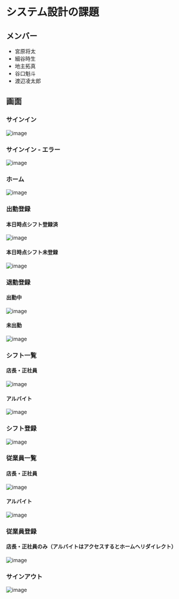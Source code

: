 # システム設計の課題

## メンバー

- 宮原将太
- 細谷時生
- 地主拓真
- 谷口魁斗
- 渡辺凌太郎

## 画面

### サインイン
![image](https://user-images.githubusercontent.com/71614432/134275675-9373c2e0-b35a-4584-a767-1cd2559e776c.png)

### サインイン - エラー
![image](https://user-images.githubusercontent.com/71614432/134275719-175e7636-2b21-41cb-85b8-fc743d447842.png)

### ホーム
![image](https://user-images.githubusercontent.com/71614432/134275752-28ce0b79-5bf0-417c-95b1-26b4fe71e3ef.png)

### 出勤登録
#### 本日時点シフト登録済
![image](https://user-images.githubusercontent.com/71614432/134275885-ba28256a-b1a9-4042-83e2-a46967510b57.png)
#### 本日時点シフト未登録
![image](https://user-images.githubusercontent.com/71614432/134276512-f1b21a57-2564-48c2-8e0e-f0de429e6267.png)

### 退勤登録
#### 出勤中
![image](https://user-images.githubusercontent.com/71614432/134276030-560f18f3-41a7-4700-a45a-626733d0dbe1.png)
#### 未出勤
![image](https://user-images.githubusercontent.com/71614432/134275892-96e9124d-4f1d-48f9-8d00-de6a5f7954ed.png)

### シフト一覧
#### 店長・正社員
![image](https://user-images.githubusercontent.com/71614432/134275899-f783662a-9fec-4be1-ac6c-d101252daf35.png)
#### アルバイト
![image](https://user-images.githubusercontent.com/71614432/134276138-b0b89a59-0660-41a2-9b9e-2c1ddddcf0f6.png)


### シフト登録
![image](https://user-images.githubusercontent.com/71614432/134275910-6e74139e-7c4c-46ab-8676-7be3c165a61c.png)

### 従業員一覧
#### 店長・正社員
![image](https://user-images.githubusercontent.com/71614432/134275923-d091946d-b04a-49fe-9d28-0b4bd815b51a.png)
#### アルバイト
![image](https://user-images.githubusercontent.com/71614432/134276274-ee04faed-c427-4690-b2f4-5d8316b56f10.png)


### 従業員登録
#### 店長・正社員のみ（アルバイトはアクセスするとホームへリダイレクト）
![image](https://user-images.githubusercontent.com/71614432/134275944-e8a3a0c0-db14-44ac-9a9e-470c69032e6d.png)

### サインアウト
![image](https://user-images.githubusercontent.com/71614432/134275951-6187b2ae-96e9-4b1a-84e7-13d84cb171fa.png)
